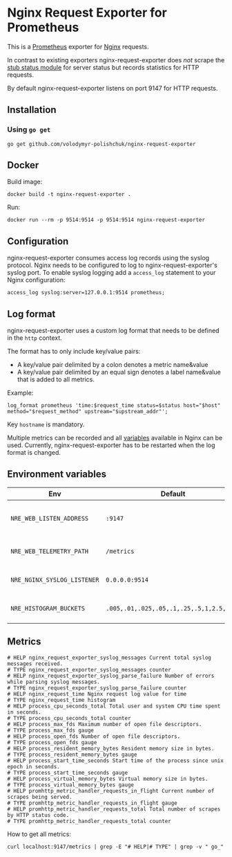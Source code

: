 # Nginx Request Exporter for Prometheus

This is a [Prometheus](https://prometheus.io/) exporter for [Nginx](http://nginx.org/) requests. 

In contrast to existing exporters nginx-request-exporter does *not* scrape the [stub status module](http://nginx.org/en/docs/http/ngx_http_stub_status_module.html) for server status but records statistics for HTTP requests.

By default nginx-request-exporter listens on port 9147 for HTTP requests.

## Installation

### Using `go get`

```shell script
go get github.com/volodymyr-polishchuk/nginx-request-exporter
```

## Docker

Build image:
```shell script
docker build -t nginx-request-exporter .
```

Run:
```
docker run --rm -p 9514:9514 -p 9514:9514 nginx-request-exporter
```

## Configuration

nginx-request-exporter consumes access log records using the syslog protocol. Nginx needs to be configured to log to nginx-request-exporter's syslog port. To enable syslog logging add a `access_log` statement to your Nginx configuration:

```
access_log syslog:server=127.0.0.1:9514 prometheus;
```

## Log format

nginx-request-exporter uses a custom log format that needs to be defined in the `http` context.

The format has to only include key/value pairs:

* A key/value pair delimited by a colon denotes a metric name&value
* A key/value pair delimited by an equal sign denotes a label name&value that is added to all metrics.

Example:

```
log_format prometheus 'time:$request_time status=$status host="$host" method="$request_method" upstream="$upstream_addr"';
```

Key `hostname` is mandatory.

Multiple metrics can be recorded and all [variables](http://nginx.org/en/docs/varindex.html) available in Nginx can be used. 
Currently, nginx-request-exporter has to be restarted when the log format is changed.

## Environment variables

| Env                         | Default                                  | Description                                          |
|-----------------------------|------------------------------------------|------------------------------------------------------|
| `NRE_WEB_LISTEN_ADDRESS`    | `:9147`                                  | Address to listen on for web interface and telemetry |
| `NRE_WEB_TELEMETRY_PATH`    | `/metrics`                               | Path under which to expose metrics                   |
| `NRE_NGINX_SYSLOG_LISTENER` | `0.0.0.0:9514`                           | Syslog listen address/socket for Nginx               |
| `NRE_HISTOGRAM_BUCKETS`     | `.005,.01,.025,.05,.1,.25,.5,1,2.5,5,10` | Buckets for the Prometheus histogram                 |

## Metrics

```text
# HELP nginx_request_exporter_syslog_messages Current total syslog messages received.
# TYPE nginx_request_exporter_syslog_messages counter
# HELP nginx_request_exporter_syslog_parse_failure Number of errors while parsing syslog messages.
# TYPE nginx_request_exporter_syslog_parse_failure counter
# HELP nginx_request_time Nginx request log value for time
# TYPE nginx_request_time histogram
# HELP process_cpu_seconds_total Total user and system CPU time spent in seconds.
# TYPE process_cpu_seconds_total counter
# HELP process_max_fds Maximum number of open file descriptors.
# TYPE process_max_fds gauge
# HELP process_open_fds Number of open file descriptors.
# TYPE process_open_fds gauge
# HELP process_resident_memory_bytes Resident memory size in bytes.
# TYPE process_resident_memory_bytes gauge
# HELP process_start_time_seconds Start time of the process since unix epoch in seconds.
# TYPE process_start_time_seconds gauge
# HELP process_virtual_memory_bytes Virtual memory size in bytes.
# TYPE process_virtual_memory_bytes gauge
# HELP promhttp_metric_handler_requests_in_flight Current number of scrapes being served.
# TYPE promhttp_metric_handler_requests_in_flight gauge
# HELP promhttp_metric_handler_requests_total Total number of scrapes by HTTP status code.
# TYPE promhttp_metric_handler_requests_total counter
```

How to get all metrics:
```shell script
curl localhost:9147/metrics | grep -E "# HELP|# TYPE" | grep -v " go_"
```